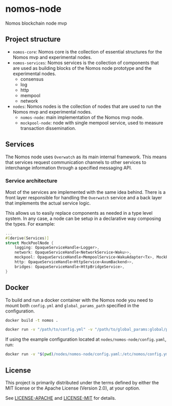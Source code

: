 # nomos-node
Nomos blockchain node mvp


## Project structure

- `nomos-core`: Nomos core is the collection of essential structures for the Nomos mvp and experimental nodes.
- `nomos-services`: Nomos services is the collection of components that are used as building blocks of the Nomos node prototype and the experimental nodes.
  - consensus
  - log
  - http
  - mempool
  - network
- `nodes`: Nomos nodes is the collection of nodes that are used to run the Nomos mvp and experimental nodes.
  - `nomos-node`: main implementation of the Nomos mvp node.
  - `mockpool-node`: node with single mempool service, used to measure transaction dissemination.


## Services

The Nomos node uses `Overwatch` as its main internal framework. This means that services request communication channels 
to other services to interchange information through a specified messaging API.

### Service architecture

Most of the services are implemented with the same idea behind. There is a front layer responsible for handling the `Overwatch` service
and a back layer that implements the actual service logic.

This allows us to easily replace components as needed in a type level system. In any case, a node can be setup in a declarative way composing the types.
For example:

```rust
...
#[derive(Services)]
struct MockPoolNode {
    logging: OpaqueServiceHandle<Logger>,
    network: OpaqueServiceHandle<NetworkService<Waku>>,
    mockpool: OpaqueServiceHandle<MempoolService<WakuAdapter<Tx>, MockPool<TxId, Tx>>>,
    http: OpaqueServiceHandle<HttpService<AxumBackend>>,
    bridges: OpaqueServiceHandle<HttpBridgeService>,
}
```



## Docker

To build and run a docker container with the Nomos node you need to mount both `config.yml` and `global_params_path` specified in the configuration. 

```bash
docker build -t nomos .

docker run -v "/path/to/config.yml" -v "/path/to/global_params:global/params/path" nomos /etc/nomos/config.yml

```

If using the example configuration located at `nodes/nomos-node/config.yaml`, run:

```bash
docker run -v "$(pwd)/nodes/nomos-node/config.yaml:/etc/nomos/config.yml" -v "$(pwd)/nomos-da/kzgrs-backend/kzgrs_test_params:/app/tests/kzgrs/kzgrs_test_params" nomos /etc/nomos/config.yml

```


## License

This project is primarily distributed under the terms defined by either the MIT license or the
Apache License (Version 2.0), at your option.

See [LICENSE-APACHE](LICENSE-APACHE2.0) and [LICENSE-MIT](LICENSE-MIT) for details.